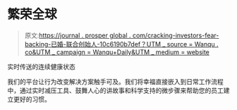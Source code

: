 # 繁荣全球

> 原文:[https://journal . prosper global . com/cracking-investors-fear-backing-已婚-联合创始人-10c6190b7def？UTM _ source = Wanqu . co&UTM _ campaign = Wanqu+Daily&UTM _ medium = website](https://journal.thriveglobal.com/tackling-investors-fear-of-backing-married-co-founders-10c6190b7def?utm_source=wanqu.co&utm_campaign=Wanqu+Daily&utm_medium=website)

实时传送的连续健康状态

我们的平台让行为改变解决方案触手可及。我们将幸福直接嵌入到日常工作流程中，通过实时减压工具、鼓舞人心的讲故事和科学支持的微步骤来帮助您的员工建立更好的习惯。